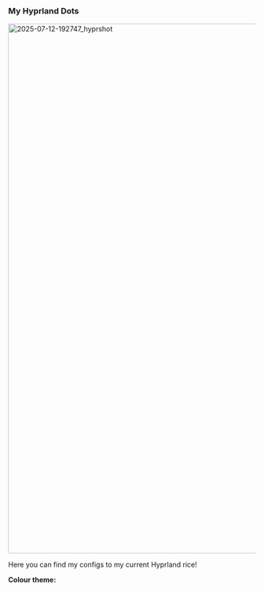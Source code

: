 ### My Hyprland Dots
<img width="1920" height="1080" alt="2025-07-12-192747_hyprshot" src="https://github.com/user-attachments/assets/7bcc746d-b697-41b5-afdb-468e9b78e627" />

Here you can find my configs to my current Hyprland rice!

<b>Colour theme:</b>
